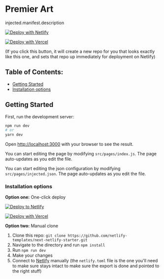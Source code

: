 # Premier Art

injected.manifest.description

[![Deploy with Netlify](https://www.netlify.com/img/deploy/button.svg)](https://app.netlify.com/start/deploy?repository=https://github.com/rachid-switchy/nextjs-under-construction-v1-1685999160196&utm_source=github&utm_medium=nextjs-under-construction-v1-1685999160196&utm_campaign=devex-cs)

[![Deploy with Vercel](https://vercel.com/button)](https://vercel.com/new/import?s=https://github.com/rachid-switchy/nextjs-under-construction-v1-1685999160196&hasTrialAvailable=1&showOptionalTeamCreation=false&project-name=nextjs-under-construction-v1-1685999160196&framework=nextjs&totalProjects=1&remainingProjects=1)

(If you click this button, it will create a new repo for you that looks exactly like this one, and sets that repo up immediately for deployment on Netlify)

## Table of Contents:

- [Getting Started](#getting-started)
- [Installation options](#installation-options)

## Getting Started

First, run the development server:

```bash
npm run dev
# or
yarn dev
```

Open [http://localhost:3000](http://localhost:3000) with your browser to see the result.

You can start editing the page by modifying `src/pages/index.js`. The page auto-updates as you edit the file.

You can start editing the json configuration by modifying `src/pages/injected.json`. The page auto-updates as you edit the file.

### Installation options

**Option one:** One-click deploy

[![Deploy to Netlify](https://www.netlify.com/img/deploy/button.svg)](https://app.netlify.com/start/deploy?repository=https://github.com/rachid-switchy/nextjs-under-construction-v1-1685999160196&utm_source=github&utm_medium=nextjs-under-construction-v1-1685999160196&utm_campaign=devex-cs)

[![Deploy with Vercel](https://vercel.com/button)](https://vercel.com/new/import?s=https://github.com/rachid-switchy/nextjs-under-construction-v1-1685999160196&hasTrialAvailable=1&showOptionalTeamCreation=false&project-name=nextjs-under-construction-v1-1685999160196&framework=nextjs&totalProjects=1&remainingProjects=1)

**Option two:** Manual clone

1. Clone this repo: `git clone https://github.com/netlify-templates/next-netlify-starter.git`
2. Navigate to the directory and run `npm install`
3. Run `npm run dev`
4. Make your changes
5. Connect to [Netlify](https://url.netlify.com) manually (the `netlify.toml` file is the one you'll need to make sure stays intact to make sure the export is done and pointed to the right stuff)
